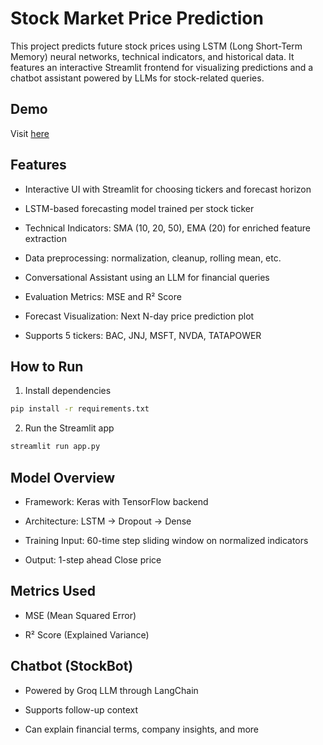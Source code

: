 # Stock Market Price Prediction
This project predicts future stock prices using LSTM (Long Short-Term Memory) neural networks, technical indicators, and historical data. It features an interactive Streamlit frontend for visualizing predictions and a chatbot assistant powered by LLMs for stock-related queries.


## Demo 

Visit [here](https://stockmarketpricepredict.streamlit.app/)
## Features
- Interactive UI with Streamlit for choosing tickers and forecast horizon

- LSTM-based forecasting model trained per stock ticker

- Technical Indicators: SMA (10, 20, 50), EMA (20) for enriched feature extraction

- Data preprocessing: normalization, cleanup, rolling mean, etc.

- Conversational Assistant using an LLM for financial queries

- Evaluation Metrics: MSE and R² Score

- Forecast Visualization: Next N-day price prediction plot

- Supports 5 tickers: BAC, JNJ, MSFT, NVDA, TATAPOWER

## How to Run

1. Install dependencies
```bash
pip install -r requirements.txt
```

2. Run the Streamlit app
```bash
streamlit run app.py
```
##  Model Overview

- Framework: Keras with TensorFlow backend

- Architecture: LSTM → Dropout → Dense

- Training Input: 60-time step sliding window on normalized indicators

- Output: 1-step ahead Close price

## Metrics Used
- MSE (Mean Squared Error)

- R² Score (Explained Variance)

## Chatbot (StockBot)
- Powered by Groq LLM through LangChain

- Supports follow-up context

- Can explain financial terms, company insights, and more

